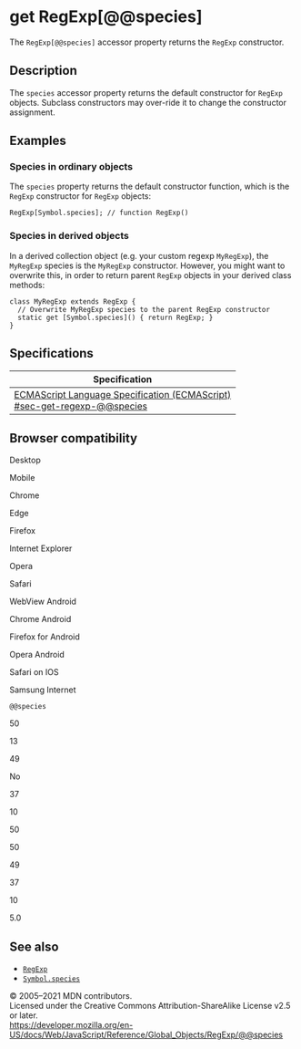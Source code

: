 get RegExp\[@@species\]
=======================

The `RegExp[@@species]` accessor property returns the `RegExp` constructor.

Description
-----------

The `species` accessor property returns the default constructor for `RegExp` objects. Subclass constructors may over-ride it to change the constructor assignment.

Examples
--------

### Species in ordinary objects

The `species` property returns the default constructor function, which is the `RegExp` constructor for `RegExp` objects:

    RegExp[Symbol.species]; // function RegExp()

### Species in derived objects

In a derived collection object (e.g. your custom regexp `MyRegExp`), the `MyRegExp` species is the `MyRegExp` constructor. However, you might want to overwrite this, in order to return parent `RegExp` objects in your derived class methods:

    class MyRegExp extends RegExp {
      // Overwrite MyRegExp species to the parent RegExp constructor
      static get [Symbol.species]() { return RegExp; }
    }

Specifications
--------------

<table><thead><tr class="header"><th>Specification</th></tr></thead><tbody><tr class="odd"><td><a href="https://tc39.es/ecma262/#sec-get-regexp-@@species">ECMAScript Language Specification (ECMAScript)<br />
<span class="small">#sec-get-regexp-@@species</span></a></td></tr></tbody></table>

Browser compatibility
---------------------

Desktop

Mobile

Chrome

Edge

Firefox

Internet Explorer

Opera

Safari

WebView Android

Chrome Android

Firefox for Android

Opera Android

Safari on IOS

Samsung Internet

`@@species`

50

13

49

No

37

10

50

50

49

37

10

5.0

See also
--------

-   [`RegExp`](../regexp)
-   [`Symbol.species`](../symbol/species)

© 2005–2021 MDN contributors.  
Licensed under the Creative Commons Attribution-ShareAlike License v2.5 or later.  
<a href="https://developer.mozilla.org/en-US/docs/Web/JavaScript/Reference/Global_Objects/RegExp/@@species" class="_attribution-link">https://developer.mozilla.org/en-US/docs/Web/JavaScript/Reference/Global_Objects/RegExp/@@species</a>
